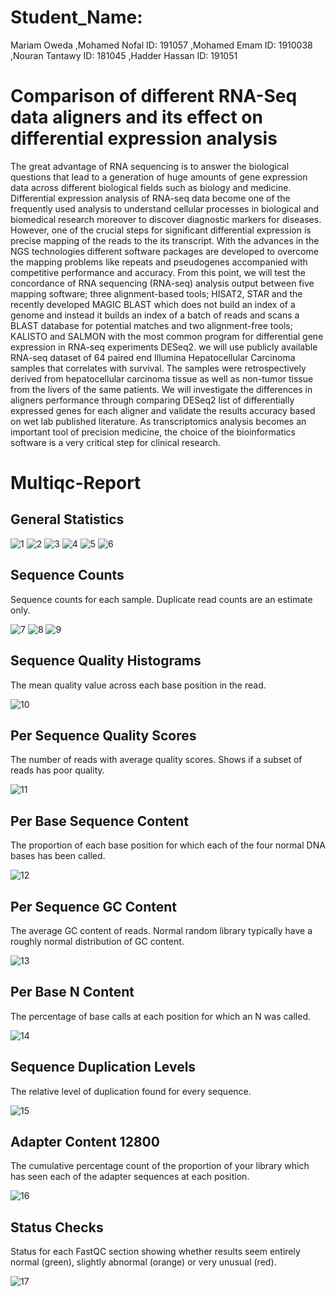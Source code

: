 # Student_Name:
Mariam Oweda 
,Mohamed Nofal  ID: 191057
,Mohamed Emam   ID: 1910038
,Nouran Tantawy ID: 181045
,Hadder Hassan  ID: 191051
# Comparison of different RNA-Seq data aligners and its effect on differential expression analysis 
The great advantage of RNA sequencing is to answer the biological questions that lead to a generation of huge amounts of gene expression data across different biological fields such as biology and medicine. Differential expression analysis of RNA-seq data become one of the frequently used analysis to understand cellular processes in biological and biomedical research moreover to discover diagnostic markers for diseases. However, one of the crucial steps for significant differential expression is precise mapping of the reads to the its transcript. With the advances in the NGS technologies different software packages are developed to overcome the mapping problems like repeats and pseudogenes accompanied with competitive performance and accuracy. From this point, we will test the concordance of RNA sequencing (RNA-seq) analysis output between five mapping software; three alignment-based tools; HISAT2, STAR and the recently developed MAGIC BLAST which does not build an index of a genome and instead it builds an index of a batch of reads and scans a BLAST database for potential matches and two alignment-free tools; KALISTO and SALMON with the most common program for differential gene expression in RNA-seq experiments DESeq2. we will use publicly available RNA-seq dataset of 64 paired end Illumina Hepatocellular Carcinoma samples that correlates with survival. The samples were retrospectively derived from hepatocellular carcinoma tissue as well as non-tumor tissue from the livers of the same patients. We will investigate the differences in aligners performance through comparing DESeq2 list of differentially expressed genes for each aligner and validate the results accuracy based on wet lab published literature. As transcriptomics analysis becomes an important tool of precision medicine, the choice of the bioinformatics software is a very critical step for clinical research. 


# Multiqc-Report

## General Statistics

![1](https://user-images.githubusercontent.com/33230332/75452867-ac03c880-597b-11ea-9db6-84c033840d01.PNG)
![2](https://user-images.githubusercontent.com/33230332/75452906-bb831180-597b-11ea-9923-ad6afd62894a.PNG)
![3](https://user-images.githubusercontent.com/33230332/75452912-bd4cd500-597b-11ea-9e69-4df270942d76.PNG)
![4](https://user-images.githubusercontent.com/33230332/75452913-bf169880-597b-11ea-8368-28e092f15b04.PNG)
![5](https://user-images.githubusercontent.com/33230332/75452915-c047c580-597b-11ea-9b2b-79dfb6dbc53a.PNG)
![6](https://user-images.githubusercontent.com/33230332/75452919-c178f280-597b-11ea-847e-e443e3eeaa08.PNG)

## Sequence Counts
Sequence counts for each sample. Duplicate read counts are an estimate only.

![7](https://user-images.githubusercontent.com/33230332/75452923-c342b600-597b-11ea-8dd8-e3fff29d508e.PNG)
![8](https://user-images.githubusercontent.com/33230332/75452925-c3db4c80-597b-11ea-9631-1ef51a8845e8.PNG)
![9](https://user-images.githubusercontent.com/33230332/75452941-c9d12d80-597b-11ea-8166-55aa4e375f6e.PNG)

## Sequence Quality Histograms
The mean quality value across each base position in the read.

![10](https://user-images.githubusercontent.com/33230332/75452942-ca69c400-597b-11ea-8a06-0b4e9d187b10.PNG)

## Per Sequence Quality Scores 
The number of reads with average quality scores. Shows if a subset of reads has poor quality.

![11](https://user-images.githubusercontent.com/33230332/75452949-cc338780-597b-11ea-8e5d-e6f65318dfbd.PNG)

## Per Base Sequence Content
The proportion of each base position for which each of the four normal DNA bases has been called.

![12](https://user-images.githubusercontent.com/33230332/75452956-cf2e7800-597b-11ea-9118-86c22672f4d8.PNG)

## Per Sequence GC Content 
The average GC content of reads. Normal random library typically have a roughly normal distribution of GC content.

![13](https://user-images.githubusercontent.com/33230332/75452960-d190d200-597b-11ea-9087-45fbaf804358.PNG)

## Per Base N Content 
The percentage of base calls at each position for which an N was called.

![14](https://user-images.githubusercontent.com/33230332/75453220-3ea46780-597c-11ea-9d4a-6c23c97f1df7.PNG)

## Sequence Duplication Levels 
The relative level of duplication found for every sequence.

![15](https://user-images.githubusercontent.com/33230332/75453164-259bb680-597c-11ea-874f-27e320b70710.PNG)

## Adapter Content 12800
The cumulative percentage count of the proportion of your library which has seen each of the adapter sequences at each position.

![16](https://user-images.githubusercontent.com/33230332/75453197-34826900-597c-11ea-98ad-a11d685c5259.PNG)

## Status Checks
Status for each FastQC section showing whether results seem entirely normal (green), slightly abnormal (orange) or very unusual (red).

![17](https://user-images.githubusercontent.com/33230332/75453204-35b39600-597c-11ea-875b-a0a810b54fda.PNG)

